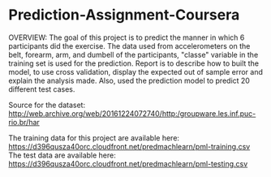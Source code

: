 # Prediction-Assignment-Coursera

OVERVIEW:
The goal of this project is to predict the manner in which 6 participants did the exercise. The data used from accelerometers on the belt, forearm, arm, and dumbell of the participants, "classe" variable in the training set is used for the prediction. Report is to describe how to built the model, to use cross validation, display the expected out of sample error and explain the analysis made. Also, used the prediction model to predict 20 different test cases.

Source for the dataset:  http://web.archive.org/web/20161224072740/http:/groupware.les.inf.puc-rio.br/har

The training data for this project are available here: https://d396qusza40orc.cloudfront.net/predmachlearn/pml-training.csv
The test data are available here: https://d396qusza40orc.cloudfront.net/predmachlearn/pml-testing.csv
